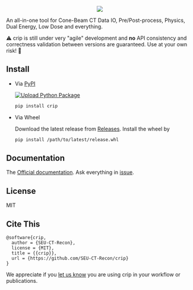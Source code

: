 <p align="center">
  <img src="crip.png" />
</p>
An all-in-one tool for Cone-Beam CT Data IO, Pre/Post-process, Physics, Dual Energy, Low Dose and everything.

:warning: crip is still under very "agile" development and **no** API consistency and correctness validation between versions are guaranteed. Use at your own risk! :construction:

## Install

- Via [PyPI](https://pypi.org/project/crip/)

  [![Upload Python Package](https://github.com/SEU-CT-Recon/crip/actions/workflows/python-publish.yml/badge.svg)](https://github.com/SEU-CT-Recon/crip/actions/workflows/python-publish.yml)

  ```sh
  pip install crip
  ```

- Via Wheel

  Download the latest release from [Releases](https://github.com/SEU-CT-Recon/crip/releases). Install the wheel by

  ```sh
  pip install /path/to/latest/release.whl
  ```

## Documentation

The [Official documentation](seu-ct-recon.github.io/crip). Ask everything in [issue](https://github.com/SEU-CT-Recon/crip/issues).

## License

MIT

## Cite This

```
@software{crip,
  author = {SEU-CT-Recon},
  license = {MIT},
  title = {{crip}},
  url = {https://github.com/SEU-CT-Recon/crip}
}
```

We appreciate if you [let us know](https://github.com/SEU-CT-Recon/crip/issues) you are using crip in your workflow or publications.

